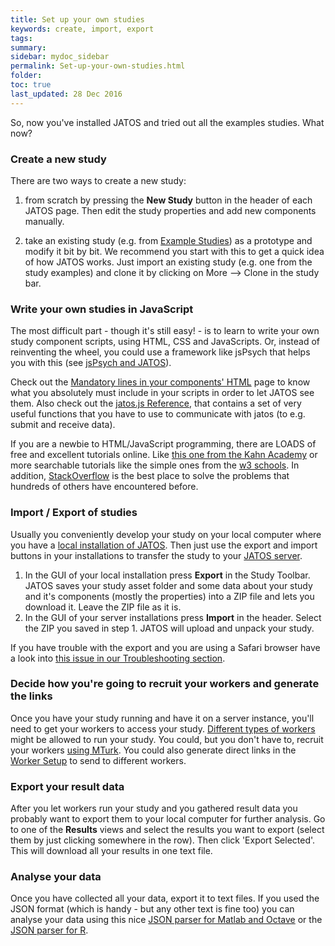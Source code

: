 ```yaml
---
title: Set up your own studies
keywords: create, import, export
tags:
summary:
sidebar: mydoc_sidebar
permalink: Set-up-your-own-studies.html
folder:
toc: true
last_updated: 28 Dec 2016
---
```


So, now you've installed JATOS and tried out all the examples studies. What now?

### Create a new study ###
There are two ways to create a new study:

1. from scratch by pressing the **New Study** button in the header of each JATOS page. Then edit the study properties and add new components manually.

2. take an existing study (e.g. from [Example Studies](http://www.jatos.org/Example-Studies.html)) as a prototype and modify it bit by bit. We recommend you start with this to get a quick idea of how JATOS works. Just import an existing study (e.g. one from the study examples) and clone it by clicking on More --> Clone in the study bar.

### Write your own studies in JavaScript
The most difficult part - though it's still easy! - is to learn to write your own study component scripts, using HTML, CSS and JavaScripts. Or, instead of reinventing the wheel, you could use a framework like jsPsych that helps you with this (see [jsPsych and JATOS](jsPsych-and-JATOS.html)).

Check out the [Mandatory lines in your components' HTML](Mandatory-lines-in-your-components-HTML.html) page to know what you absolutely must include in your scripts in order to let JATOS see them. Also check out the [jatos.js Reference](jatos.js-Reference.html), that contains a set of very useful functions that you have to use to communicate with jatos (to e.g. submit and receive data).
  
If you are a newbie to HTML/JavaScript programming, there are LOADS of free and excellent tutorials online. Like [this one from the Kahn Academy](https://www.khanacademy.org/computing/computer-programming) or more searchable tutorials like the simple ones from the [w3 schools](http://www.w3schools.com/). In addition, [StackOverflow](http://stackoverflow.com/questions/tagged/html) is the best place to solve the problems that hundreds of others have encountered before.  

### Import / Export of studies
Usually you conveniently develop your study on your local computer where you have a [local installation of JATOS](Installation.html). Then just use the export and import buttons in your installations to transfer the study to your [JATOS server](JATOS-on-a-server.html).

1. In the GUI of your local installation press **Export** in the Study Toolbar. JATOS saves your study asset folder and some data about your study and it's components (mostly the properties) into a ZIP file and lets you download it. Leave the ZIP file as it is.
1. In the GUI of your server installations press **Import** in the header. Select the ZIP you saved in step 1. JATOS will upload and unpack your study.

If you have trouble with the export and you are using a Safari browser have a look into [this issue in our Troubleshooting section](Troubleshooting.html#downloading-a-study--exporting-a-study-fails-eg-in-safari-browsers).

### Decide how you're going to recruit your workers and generate the links
Once you have your study running and have it on a server instance, you'll need to get your workers to access your study. [Different types of workers](Worker-Types.html) might be allowed to run your study. You could, but you don't have to, recruit your workers [using MTurk](Connect-to-Mechanical-Turk.html). You could also generate direct links in the [Worker Setup](Run-your-Study-with-Batch-Manager-and-Worker-Setup.html) to send to different workers. 

### Export your result data
After you let workers run your study and you gathered result data you probably want to export them to your local computer for further analysis. Go to one of the **Results** views and select the results you want to export (select them by just clicking somewhere in the row). Then click 'Export Selected'. This will download all your results in one text file. 

### Analyse your data
Once you have collected all your data, export it to text files. If you used the JSON format (which is handy - but any other text is fine too) you can analyse your data using this nice [JSON parser for Matlab and Octave](http://iso2mesh.sourceforge.net/cgi-bin/index.cgi?jsonlab) or the [JSON parser for R](http://cran.r-project.org/web/packages/jsonlite/index.html).
